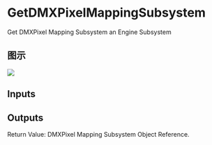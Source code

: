 # GetDMXPixelMappingSubsystem

Get DMXPixel Mapping Subsystem an Engine Subsystem

## 图示

![]($-20221218-18552265.png)

## Inputs

## Outputs

Return Value: DMXPixel Mapping Subsystem Object Reference.

